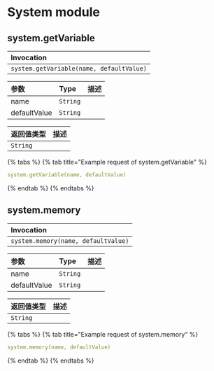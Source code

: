 # System module

## system.getVariable

| Invocation |
| :--- |
| `system.getVariable(name, defaultValue)` |

| 参数 | Type | 描述 |
| :--- | :--- | :--- |
| name | `String` |  |
| defaultValue | `String` |  |

| 返回值类型 | 描述 |
| :--- | :--- |
| `String` |  |

{% tabs %}
{% tab title="Example request of system.getVariable" %}
```yaml
system.getVariable(name, defaultValue)
```
{% endtab %}
{% endtabs %}

## system.memory

| Invocation |
| :--- |
| `system.memory(name, defaultValue)` |

| 参数 | Type | 描述 |
| :--- | :--- | :--- |
| name | `String` |  |
| defaultValue | `String` |  |

| 返回值类型 | 描述 |
| :--- | :--- |
| `String` |  |

{% tabs %}
{% tab title="Example request of system.memory" %}
```yaml
system.memory(name, defaultValue)
```
{% endtab %}
{% endtabs %}

